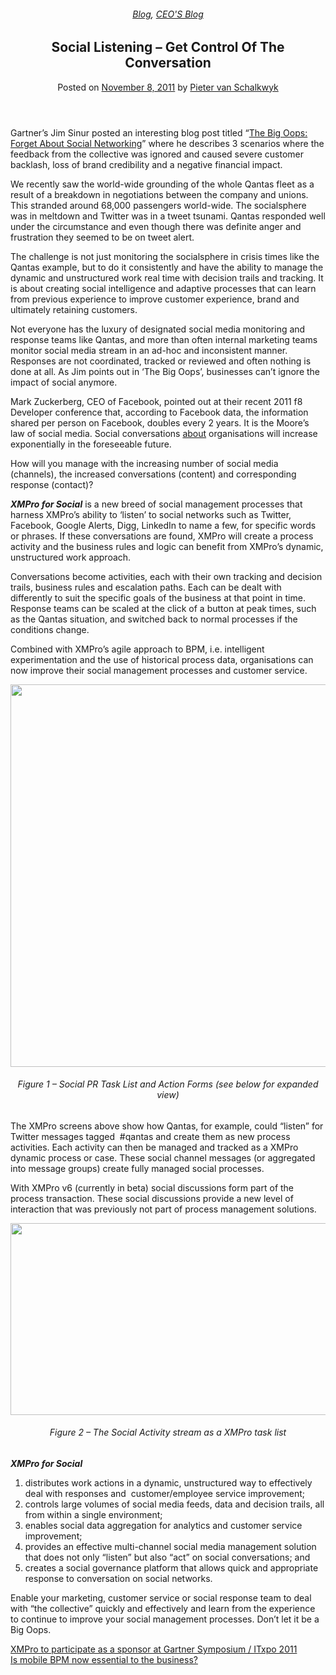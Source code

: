 
<article class="post-256 post type-post status-publish format-standard has-post-thumbnail hentry category-blog category-pieter-blog tag-bpm tag-solutions" id="post-256">
<div class="article-inner">
<header class="entry-header">
<div class="entry-header-text entry-header-text-top text-center">
<h6 class="entry-category is-xsmall"><a href="https://xmpro.com/category/blog/" rel="category tag">Blog</a>, <a href="https://xmpro.com/category/blog/pieter-blog/" rel="category tag">CEO'S Blog</a></h6><h1 class="entry-title">Social Listening – Get Control Of The Conversation</h1><div class="entry-divider is-divider small"></div>
<div class="entry-meta uppercase is-xsmall">
<span class="posted-on">Posted on <a href="https://xmpro.com/social-listening-get-control-of-the-conversation/" rel="bookmark"><time class="entry-date published updated" datetime="2011-11-08T06:19:25+00:00">November 8, 2011</time></a></span> <span class="byline">by <span class="meta-author vcard"><a class="url fn n" href="https://xmpro.com/author/pietervs/">Pieter van Schalkwyk</a></span></span> </div>
</div>
</header>
<div class="entry-content single-page">
<p>Gartner’s Jim Sinur posted an interesting blog post titled “<a href="http://blogs.gartner.com/jim_sinur/2011/10/30/the-big-oops-forget-about-social-networking/" rel="noopener noreferrer" target="_blank">The Big Oops: Forget About Social Networking</a>” where he describes 3 scenarios where the feedback from the collective was ignored and caused severe customer backlash, loss of brand credibility and a negative financial impact.</p>
<p>We recently saw the world-wide grounding of the whole Qantas fleet as a result of a breakdown in negotiations between the company and unions. This stranded around 68,000 passengers world-wide. The socialsphere was in meltdown and Twitter was in a tweet tsunami. Qantas responded well under the circumstance and even though there was definite anger and frustration they seemed to be on tweet alert.</p>
<p>The challenge is not just monitoring the socialsphere in crisis times like the Qantas example, but to do it consistently and have the ability to manage the dynamic and unstructured work real time with decision trails and tracking. It is about creating social intelligence and adaptive processes that can learn from previous experience to improve customer experience, brand and ultimately retaining customers.</p>
<p>Not everyone has the luxury of designated social media monitoring and response teams like Qantas, and more than often internal marketing teams monitor social media stream in an ad-hoc and inconsistent manner. Responses are not coordinated, tracked or reviewed and often nothing is done at all. As Jim points out in ‘The Big Oops’, businesses can’t ignore the impact of social anymore.</p>
<p>Mark Zuckerberg, CEO of Facebook, pointed out at their recent 2011 f8 Developer conference that, according to Facebook data, the information shared per person on Facebook, doubles every 2 years. It is the Moore’s law of social media. Social conversations <span style="text-decoration: underline;">about</span> organisations will increase exponentially in the foreseeable future.</p>
<p>How will you manage with the increasing number of social media (channels), the increased conversations (content) and corresponding response (contact)?</p>
<p><em><strong>XMPro for Social</strong></em> is a new breed of social management processes that harness XMPro’s ability to ‘listen’ to social networks such as Twitter, Facebook, Google Alerts, Digg, LinkedIn to name a few, for specific words or phrases. If these conversations are found, XMPro will create a process activity and the business rules and logic can benefit from XMPro’s dynamic, unstructured work approach.</p>
<p>Conversations become activities, each with their own tracking and decision trails, business rules and escalation paths. Each can be dealt with differently to suit the specific goals of the business at that point in time. Response teams can be scaled at the click of a button at peak times, such as the Qantas situation, and switched back to normal processes if the conditions change.</p>
<p>Combined with XMPro’s agile approach to BPM, i.e. intelligent experimentation and the use of historical process data, organisations can now improve their social management processes and customer service.</p>
<p style="text-align: center;"><a href="https://xmpro.com/wp-content/uploads/2011/11/xmpro6socialtweet.png"><img height="612" src="https://xmpro.com/wp-content/uploads/2011/11/xmpro6socialtweet.png" width="600"/>
</a></p>
<h6 style="text-align: center;">Figure 1 – Social PR Task List and Action Forms (see below for expanded view)</h6>
<p>The XMPro screens above show how Qantas, for example, could “listen” for Twitter messages tagged  #qantas and create them as new process activities. Each activity can then be managed and tracked as a XMPro dynamic process or case. These social channel messages (or aggregated into message groups) create fully managed social processes.</p>
<p>With XMPro v6 (currently in beta) social discussions form part of the process transaction. These social discussions provide a new level of interaction that was previously not part of process management solutions.</p>
<div>
<p style="text-align: center;"><a href="https://xmpro.com/wp-content/uploads/2011/11/social_office_zoom2.png"><img height="307" src="https://xmpro.com/wp-content/uploads/2011/11/social_office_zoom2.png" width="600"/>
</a></p>
<h6 style="text-align: center;">Figure 2 – The Social Activity stream as a XMPro task list</h6>
<p><em><strong>XMPro for Social</strong></em></p>
<ol>
<li>distributes work actions in a dynamic, unstructured way to effectively deal with responses and  customer/employee service improvement;</li>
<li>controls large volumes of social media feeds, data and decision trails, all from within a single environment;</li>
<li>enables social data aggregation for analytics and customer service improvement;</li>
<li>provides an effective multi-channel social media management solution that does not only “listen” but also “act” on social conversations; and</li>
<li>creates a social governance platform that allows quick and appropriate response to conversation on social networks.</li>
</ol>
<p>Enable your marketing, customer service or social response team to deal with “the collective” quickly and effectively and learn from the experience to continue to improve your social management processes. Don’t let it be a Big Oops.</p>
</div>
<div class="blog-share text-center"><div class="is-divider medium"></div><div class="social-icons share-icons share-row relative"><a aria-label="Share on WhatsApp" class="icon button circle is-outline tooltip whatsapp show-for-medium" data-action="share/whatsapp/share" href="whatsapp://send?text=Social%20Listening%20%E2%80%93%20Get%20Control%20Of%20The%20Conversation - https://xmpro.com/social-listening-get-control-of-the-conversation/" title="Share on WhatsApp"><i class="icon-whatsapp"></i></a><a aria-label="Share on Facebook" class="icon button circle is-outline tooltip facebook" data-label="Facebook" href="https://www.facebook.com/sharer.php?u=https://xmpro.com/social-listening-get-control-of-the-conversation/" onclick="window.open(this.href,this.title,'width=500,height=500,top=300px,left=300px'); return false;" rel="noopener nofollow" target="_blank" title="Share on Facebook"><i class="icon-facebook"></i></a><a aria-label="Share on Twitter" class="icon button circle is-outline tooltip twitter" href="https://twitter.com/share?url=https://xmpro.com/social-listening-get-control-of-the-conversation/" onclick="window.open(this.href,this.title,'width=500,height=500,top=300px,left=300px'); return false;" rel="noopener nofollow" target="_blank" title="Share on Twitter"><i class="icon-twitter"></i></a><a aria-label="Email to a Friend" class="icon button circle is-outline tooltip email" href="/cdn-cgi/l/email-protection#91aee2e4f3fbf4f2e5acc2fef2f8f0fdb4a3a1ddf8e2e5f4fff8fff6b4a3a1b4d4a3b4a9a1b4a8a2b4a3a1d6f4e5b4a3a1d2feffe5e3fefdb4a3a1def7b4a3a1c5f9f4b4a3a1d2feffe7f4e3e2f0e5f8feffb7f3fef5e8acd2f9f4f2fab4a3a1e5f9f8e2b4a3a1fee4e5b4a2d0b4a3a1f9e5e5e1e2b4a2d0b4a3d7b4a3d7e9fce1e3febff2fefcb4a3d7e2fef2f8f0fdbcfdf8e2e5f4fff8fff6bcf6f4e5bcf2feffe5e3fefdbcfef7bce5f9f4bcf2feffe7f4e3e2f0e5f8feffb4a3d7" rel="nofollow" title="Email to a Friend"><i class="icon-envelop"></i></a><a aria-label="Pin on Pinterest" class="icon button circle is-outline tooltip pinterest" href="https://pinterest.com/pin/create/button?url=https://xmpro.com/social-listening-get-control-of-the-conversation/&amp;media=https://xmpro.com/wp-content/uploads/2011/11/social_office_zoom2.png&amp;description=Social%20Listening%20%E2%80%93%20Get%20Control%20Of%20The%20Conversation" onclick="window.open(this.href,this.title,'width=500,height=500,top=300px,left=300px'); return false;" rel="noopener nofollow" target="_blank" title="Pin on Pinterest"><i class="icon-pinterest"></i></a><a aria-label="Share on LinkedIn" class="icon button circle is-outline tooltip linkedin" href="https://www.linkedin.com/shareArticle?mini=true&amp;url=https://xmpro.com/social-listening-get-control-of-the-conversation/&amp;title=Social%20Listening%20%E2%80%93%20Get%20Control%20Of%20The%20Conversation" onclick="window.open(this.href,this.title,'width=500,height=500,top=300px,left=300px'); return false;" rel="noopener nofollow" target="_blank" title="Share on LinkedIn"><i class="icon-linkedin"></i></a></div></div></div>
<nav class="navigation-post" id="nav-below" role="navigation">
<div class="flex-row next-prev-nav bt bb">
<div class="flex-col flex-grow nav-prev text-left">
<div class="nav-previous"><a href="https://xmpro.com/xmpro-to-participate-as-a-sponsor-at-gartner-symposium-itxpo-2011/" rel="prev"><span class="hide-for-small"><i class="icon-angle-left"></i></span> XMPro to participate as a sponsor at Gartner Symposium / ITxpo 2011</a></div>
</div>
<div class="flex-col flex-grow nav-next text-right">
<div class="nav-next"><a href="https://xmpro.com/is-mobile-bpm-now-essential-to-the-business/" rel="next">Is mobile BPM now essential to the business? <span class="hide-for-small"><i class="icon-angle-right"></i></span></a></div> </div>
</div>
</nav>
</div>
</article>
<div class="comments-area" id="comments">
</div>
